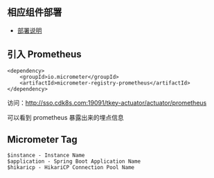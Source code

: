 

## 相应组件部署

- [部署说明](https://github.com/cdk8s/tkey-docs/blob/master/deployment/deployment-core.md)

## 引入 Prometheus

```
<dependency>
    <groupId>io.micrometer</groupId>
    <artifactId>micrometer-registry-prometheus</artifactId>
</dependency>
```


访问：<http://sso.cdk8s.com:19091/tkey-actuator/actuator/prometheus>

可以看到 prometheus 暴露出来的埋点信息


## Micrometer Tag

```
$instance - Instance Name
$application - Spring Boot Application Name
$hikaricp - HikariCP Connection Pool Name
```

